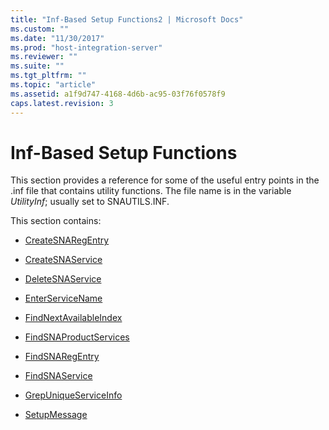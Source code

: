 ```yaml
---
title: "Inf-Based Setup Functions2 | Microsoft Docs"
ms.custom: ""
ms.date: "11/30/2017"
ms.prod: "host-integration-server"
ms.reviewer: ""
ms.suite: ""
ms.tgt_pltfrm: ""
ms.topic: "article"
ms.assetid: a1f9d747-4168-4d6b-ac95-03f76f0578f9
caps.latest.revision: 3
---
```

# Inf-Based Setup Functions
This section provides a reference for some of the useful entry points in the .inf file that contains utility functions. The file name is in the variable *UtilityInf*; usually set to SNAUTILS.INF.  
  
 This section contains:  
  
-   [CreateSNARegEntry](../core/createsnaregentry1.md)  
  
-   [CreateSNAService](../core/createsnaservice2.md)  
  
-   [DeleteSNAService](../core/deletesnaservice1.md)  
  
-   [EnterServiceName](../core/enterservicename2.md)  
  
-   [FindNextAvailableIndex](../core/findnextavailableindex2.md)  
  
-   [FindSNAProductServices](../core/findsnaproductservices2.md)  
  
-   [FindSNARegEntry](../core/findsnaregentry2.md)  
  
-   [FindSNAService](../core/findsnaservice1.md)  
  
-   [GrepUniqueServiceInfo](../core/grepuniqueserviceinfo2.md)  
  
-   [SetupMessage](../core/setupmessage2.md)